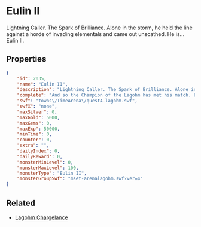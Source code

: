 # Eulin II

Lightning Caller. The Spark of Brilliance. Alone in the storm, he held the line against a horde of invading elementals and came out unscathed. He is... Eulin II.

## Properties

```json
{
    "id": 2035,
    "name": "Eulin II",
    "description": "Lightning Caller. The Spark of Brilliance. Alone in the storm, he held the line against a horde of invading elementals and came out unscathed. He is... Eulin II.",
    "complete": "And so the Champion of the Lagohm has met his match. Luckily for him, he's still quite cute. Also he's fine, don't worry. Nothing a good nap won't take care of.",
    "swf": "towns\/TimeArena\/quest4-lagohm.swf",
    "swfX": "none",
    "maxSilver": 0,
    "maxGold": 5000,
    "maxGems": 0,
    "maxExp": 50000,
    "minTime": 0,
    "counter": 0,
    "extra": "",
    "dailyIndex": 0,
    "dailyReward": 0,
    "monsterMinLevel": 0,
    "monsterMaxLevel": 100,
    "monsterType": "Eulin II",
    "monsterGroupSwf": "mset-arenalagohm.swf?ver=4"
}
```

## Related

- [Lagohm Chargelance](../items/21494-lagohm-chargelance.md)

